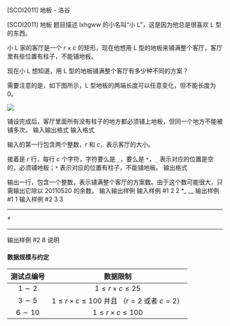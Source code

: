 



[SCOI2011] 地板 - 洛谷














[SCOI2011] 地板
题目描述
lxhgww 的小名叫“小 L”，这是因为他总是很喜欢 L 型的东西。

小 L 家的客厅是一个 $r\times c$ 的矩形，现在他想用 L 型的地板来铺满整个客厅，客厅里有些位置有柱子，不能铺地板。

现在小 L 想知道，用 L 型的地板铺满整个客厅有多少种不同的方案？

需要注意的是，如下图所示，L 型地板的两端长度可以任意变化，但不能长度为 $0$。

![](https://cdn.luogu.com.cn/upload/pic/4636.png)

铺设完成后，客厅里面所有没有柱子的地方都必须铺上地板，但同一个地方不能被铺多次。
输入输出格式
输入格式

输入的第一行包含两个整数，$r$ 和 $c$，表示客厅的大小。

接着是 $r$ 行，每行 $c$ 个字符，字符要么是 `_`，要么是 `*`，`_` 表示对应的位置是空的，必须铺地板；`*` 表示对应的位置有柱子，不能铺地板。
输出格式

输出一行，包含一个整数，表示铺满整个客厅的方案数。由于这个数可能很大，只需输出它除以 $20110520$ 的余数。
输入输出样例
输入样例 #1
2 2
*_
__
输出样例 #1
1
输入样例 #2
3 3
 ___
 _*_
 ___
输出样例 #2
8
说明
#### 数据规模与约定
| 测试点编号 | 数据限制 |
| :----------: | :----------: |
| $1\sim 2$ | $1\le r\times c\le 25$ |
| $3\sim 5$ | $1\le r\times c\le 100$ 并且 （$r=2$ 或者 $c=2$） |
| $6\sim 10$ | $1\le r\times c\le 100$ |






